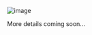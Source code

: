 ![image](https://github.com/michaelusner/esp32_pentair_controller/blob/master/images/esp32_pentair_controller.jpg?raw=true)

More details coming soon...
